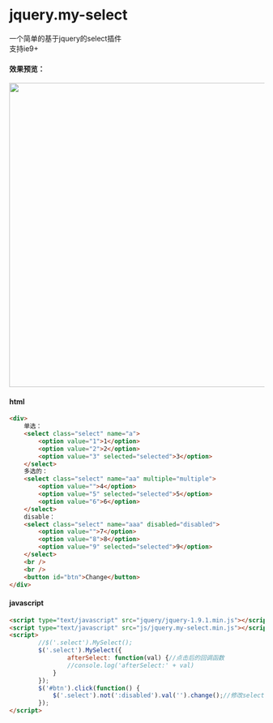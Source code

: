 # jquery.my-select
一个简单的基于jquery的select插件    
支持ie9+

#### 效果预览：

<img src="http://opok8iwaa.bkt.clouddn.com/image/github/jquery.my-selectjquery.my-select.png" style="width:600px;">

#### html

```html
<div>
	单选：
	<select class="select" name="a">
		<option value="1">1</option>
		<option value="2">2</option>
		<option value="3" selected="selected">3</option>
	</select>
	多选的：
	<select class="select" name="aa" multiple="multiple">
		<option value="">4</option>
		<option value="5" selected="selected">5</option>
		<option value="6">6</option>
	</select>
	disable：
	<select class="select" name="aaa" disabled="disabled">
		<option value="">7</option>
		<option value="8">8</option>
		<option value="9" selected="selected">9</option>
	</select>
	<br />
	<br />
	<button id="btn">Change</button>
</div>
```

#### javascript

```html
<script type="text/javascript" src="jquery/jquery-1.9.1.min.js"></script>
<script type="text/javascript" src="js/jquery.my-select.min.js"></script>
<script>
 		//$('.select').MySelect();
		$('.select').MySelect({
				afterSelect: function(val) {//点击后的回调函数
				//console.log('afterSelect:' + val)
			}
		});
		$('#btn').click(function() {
			$('.select').not(':disabled').val('').change();//修改select的值
		});
</script>
```


